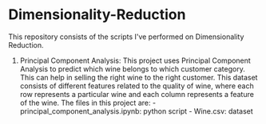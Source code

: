 # Dimensionality-Reduction

This repository consists of the scripts I've performed on Dimensionality Reduction.   

1. Principal Component Analysis: This project uses Principal Component Analysis to predict which wine belongs to which customer category. This can 
                                  help in selling the right wine to the right customer. This dataset consists of different features related to the 
                                  quality of wine, where each row represents a particular wine and each column represents a feature of the wine. The 
                                  files in this project are:
                                  - principal_component_analysis.ipynb: python script
                                  - Wine.csv: dataset
